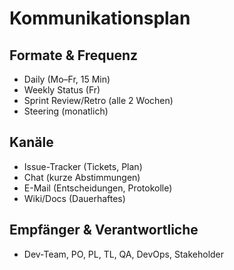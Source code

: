 # Kommunikationsplan

## Formate & Frequenz
- Daily (Mo–Fr, 15 Min)
- Weekly Status (Fr)
- Sprint Review/Retro (alle 2 Wochen)
- Steering (monatlich)

## Kanäle
- Issue-Tracker (Tickets, Plan)
- Chat (kurze Abstimmungen)
- E-Mail (Entscheidungen, Protokolle)
- Wiki/Docs (Dauerhaftes)

## Empfänger & Verantwortliche
- Dev-Team, PO, PL, TL, QA, DevOps, Stakeholder
